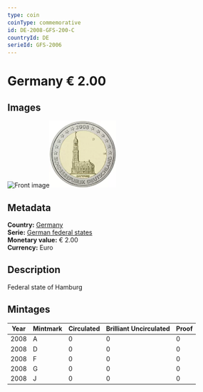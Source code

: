 ```yaml
---
type: coin
coinType: commemorative
id: DE-2008-GFS-200-C
countryId: DE
serieId: GFS-2006
---
```


# Germany € 2.00

## Images

<img src="../../Images/common-2007-200.png" height="150" alt="Front image"><img src="Images/DE-2008-200.webp" height="150" alt="Back image">

## Metadata

**Country:** [Germany](../../Countries/Germany/index.md)\
**Serie:** [German federal states](index.md)\
**Monetary value:** € 2.00\
**Currency:** Euro

## Description

Federal state of Hamburg

## Mintages

| Year | Mintmark | Circulated | Brilliant Uncirculated | Proof |
| ---- | -------- | ---------- | ---------------------- | ----- |
| 2008 | A | 0| 0 | 0 |
| 2008 | D | 0| 0 | 0 |
| 2008 | F | 0| 0 | 0 |
| 2008 | G | 0| 0 | 0 |
| 2008 | J | 0| 0 | 0 |

